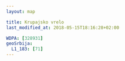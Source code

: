 ```yaml
---
layout: map

title: Krupajsko vrelo
last_modified_at: 2018-05-15T18:16:28+02:00

WDPA: [328931]
geoSrbija:
  L1_183: [71]
---
```

